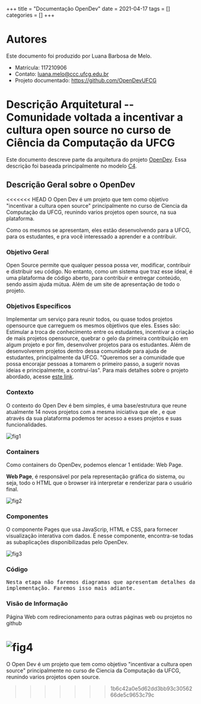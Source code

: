 +++
title = "Documentação OpenDev"
date = 2021-04-17
tags = []
categories = []
+++


# Autores

Este documento foi produzido por Luana Barbosa de Melo.

- Matrícula: 117210906
- Contato: luana.melo@ccc.ufcg.edu.br
- Projeto documentado: https://github.com/OpenDevUFCG

# Descrição Arquitetural -- Comunidade voltada a incentivar a cultura open source no curso de Ciência da Computação da UFCG

Este documento descreve parte da arquitetura do projeto [OpenDev](https://github.com/OpenDevUFCG). Essa descrição foi baseada principalmente no modelo [C4](https://c4model.com/).


## Descrição Geral sobre o OpenDev

<<<<<<< HEAD
O Open Dev é um projeto que tem como objetivo "incentivar a cultura open source" principalmente no curso de Ciencia da Computação da UFCG, reunindo varios projetos open source, na sua plataforma.

Como os mesmos se apresentam, eles estão desenvolvendo para a UFCG, para os estudantes, e pra você interessado a aprender e a contribuir.


### Objetivo Geral

Open Source permite que qualquer pessoa possa ver, modificar, contribuir e distribuir seu código. No entanto, como um sistema que traz esse ideal, é uma plataforma de código aberto, para contribuir e entregar conteúdo, sendo assim ajuda mútua. Além de um site de apresentação de todo o projeto.

### Objetivos Específicos

Implementar um serviço para reunir todos, ou quase todos projetos opensource que carreguem os mesmos objetivos que eles. Esses são: Estimular a troca de conhecimento entre os estudantes, incentivar a criação de mais projetos opensource, quebrar o gelo da primeira contribuição em algum projeto e por fim, desenvolver projetos para os estudantes.
Além de desenvolverem projetos dentro dessa comunidade para ajuda de estudantes, principalmente da UFCG. "Queremos ser a comunidade que possa encorajar pessoas a tomarem o primeiro passo, a sugerir novas ideias e principalmente, a contruí-las". Para mais detalhes sobre o projeto abordado, acesse [este link](https://opendevufcg.org/).


### Contexto

O contexto do Open Dev é bem simples, é uma base/estrutura que reune atualmente 14 novos projetos com a mesma iniciativa que ele , e que através da sua plataforma podemos ter acesso a esses projetos e suas funcionalidades. 

![fig1](diagramaContexto.png)


### Containers

Como containers do OpenDev, podemos elencar 1 entidade: Web Page.

 **Web Page**, é responsável por pela representação gráfica do sistema, ou seja, todo o HTML que o browser irá interpretar e renderizar para o usuário final.


![fig2](diagramaContainers.png)

### Componentes

O componente Pages que usa JavaScrip, HTML e CSS, para fornecer visualização interativa com dados. É nesse componente, encontra-se todas as subaplicações disponibilizadas pelo OpenDev.

![fig3](diagramaComponentes.png)

### Código

<pre>
Nesta etapa não faremos diagramas que apresentam detalhes da
implementação. Faremos isso mais adiante.
</pre>

### Visão de Informação

Página Web com redirecionamento para outras páginas web ou projetos no github

![fig4](diagramaInformativo.png)
=======
O Open Dev é um projeto que tem como objetivo "incentivar a cultura open source" principalmente no curso de Ciencia da Computação da UFCG, reunindo varios projetos open source.
>>>>>>> 1b6c42a0e5d62dd3bb93c3056266de5c9653c79c
